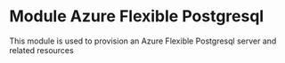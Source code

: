 # Module Azure Flexible Postgresql

This module is used to provision an Azure Flexible Postgresql server and related resources

